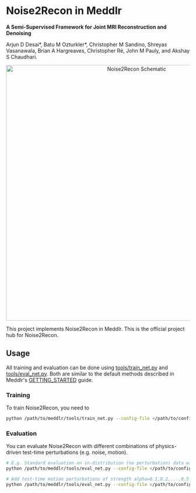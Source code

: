 # Noise2Recon in Meddlr
**A Semi-Supervised Framework for Joint MRI Reconstruction and Denoising**

Arjun D Desai\*, Batu M Ozturkler\*, Christopher M Sandino, Shreyas Vasanawala, Brian A Hargreaves, Christopher Ré, John M Pauly, and Akshay S Chaudhari.

<div align="center">
    <img src="https://drive.google.com/uc?export=view&id=1k9W7Swcfms1d38Qfyet7422NGcQAyu3Q" alt="Noise2Recon Schematic" width="700px" />
</div>

This project implements Noise2Recon in Meddlr. This is the official project hub for Noise2Recon.

## Usage
All training and evaluation can be done using [tools/train_net.py](../../tools/train_net.py)
and [tools/eval_net.py](../../tools/eval_net.py). Both are similar to the default methods
described in Meddlr's [GETTING_STARTED](../../GETTING_STARTED.md) guide.

### Training
To train Noise2Recon, you need to

```bash
python /path/to/meddlr/tools/train_net.py --config-file </path/to/config.yaml>
```

### Evaluation
You can evaluate Noise2Recon with different combinations of physics-driven test-time perturbations (e.g. noise, motion).

```bash
# E.g. Standard evaluation on in-distribution (no perturbation) data with validation psnr checkpoint.
python /path/to/meddlr/tools/eval_net.py --config-file </path/to/config.yaml> --metric psnr_scan

# Add test-time motion perturbations of strength alpha=0.1,0.2,...,0.5
python /path/to/meddlr/tools/eval_net.py --config-file </path/to/config.yaml> --metric psnr_scan --motion sweep --motion-sweep-vals 0.1 0.2 0.3 0.4 0.5
```
